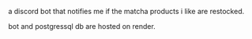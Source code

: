 a discord bot that notifies me if the matcha products i like are restocked.

bot and postgressql db are hosted on render.

